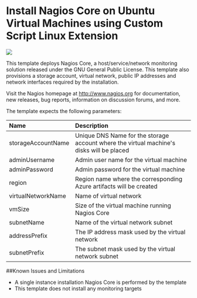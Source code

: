 # Install Nagios Core on Ubuntu Virtual Machines using Custom Script Linux Extension

<a href="https://azuredeploy.net/" target="_blank">
    <img src="http://azuredeploy.net/deploybutton.png"/>
</a>

This template deploys Nagios Core, a host/service/network monitoring solution released under the GNU General Public License. This template also provisions a storage account, virtual network, public IP addresses and network interfaces required by the installation.

Visit the Nagios homepage at http://www.nagios.org for documentation, new releases, bug reports, information on discussion forums, and more.

The template expects the following parameters:

| Name   | Description    |
|:--- |:---|
| storageAccountName  | Unique DNS Name for the storage account where the virtual machine's disks will be placed |
| adminUsername  | Admin user name for the virtual machine  |
| adminPassword  | Admin password for the virtual machine  |
| region | Region name where the corresponding Azure artifacts will be created |
| virtualNetworkName | Name of virtual network |
| vmSize | Size of the virtual machine running Nagios Core |
| subnetName | Name of the virtual network subnet |
| addressPrefix | The IP address mask used by the virtual network |
| subnetPrefix | The subnet mask used by the virtual network subnet |

##Known Issues and Limitations
- A single instance installation Nagios Core is performed by the template
- This template does not install any monitoring targets